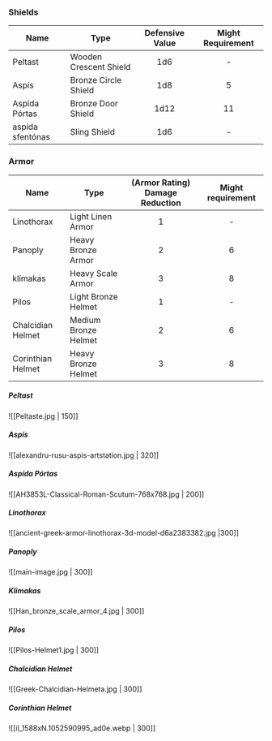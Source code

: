 ### Shields

| Name             | Type                   | Defensive Value | Might Requirement |
| ---------------- | ---------------------- |:---------------:|:-----------------:|
| Peltast          | Wooden Crescent Shield |       1d6       |         -         |
| Aspís            | Bronze Circle Shield   |       1d8       |         5         |
| Aspída Pórtas    | Bronze Door Shield     |      1d12       |        11         |
| aspída sfentónas | Sling Shield           |       1d6       |         -         |

### Armor

| Name              | Type                 | (Armor Rating) Damage Reduction | Might requirement |
| ----------------- | -------------------- | :-----------------------------: | :---------------: |
| Linothorax        | Light Linen Armor    |                1                |         -         |
| Panoply           | Heavy Bronze Armor   |                2                |         6         |
| klímakas          | Heavy Scale Armor    |                3                |         8         |
| Pilos             | Light Bronze Helmet  |                1                |         -         |
| Chalcidian Helmet | Medium Bronze Helmet |                2                |         6         |
| Corinthian Helmet | Heavy Bronze Helmet  |                3                |         8         |


##### Peltast
![[Peltaste.jpg | 150]]

##### Aspis
![[alexandru-rusu-aspis-artstation.jpg | 320]]

##### Aspída Pórtas
![[AH3853L-Classical-Roman-Scutum-768x768.jpg | 200]]
##### Linothorax
![[ancient-greek-armor-linothorax-3d-model-d6a2383382.jpg |300]]

##### Panoply
![[main-image.jpg | 300]]

##### Klimakas
![[Han_bronze_scale_armor_4.jpg | 300]]

##### Pilos
![[Pilos-Helmet1.jpg | 300]]

##### Chalcidian Helmet
![[Greek-Chalcidian-Helmeta.jpg | 300]]

##### Corinthian Helmet
![[il_1588xN.1052590995_ad0e.webp | 300]]